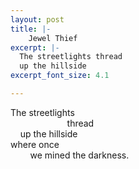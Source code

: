 ```yaml
---
layout: post
title: |-
    Jewel Thief
excerpt: |-
  The streetlights thread
  up the hillside
excerpt_font_size: 4.1

---
```


The streetlights  
                       thread   
    up the hillside  
where once  
        we mined the darkness.  
